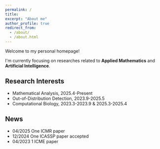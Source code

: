 ```yaml
---
permalink: /
title:
excerpt: "About me"
author_profile: true
redirect_from: 
  - /about/
  - /about.html
---
```


Welcome to my personal homepage!  

I'm currently focusing on researches related to **Applied Mathematics** and **Artificial Intelligence**.

## Research Interests
- Mathematical Analysis, 2025.4-Present
- Out-of-Distribution Detection, 2023.9-2025.5
- Computational Biology, 2023.3-2023.9 & 2025.3-2025.4

## News
- 04/2025 One ICMR paper
- 12/2024 One ICASSP paper accepted 
- 04/2023 1 ICME paper
